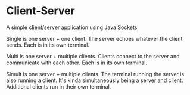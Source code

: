 # Client-Server

A simple client/server application using Java Sockets

Single is one server + one client. The server echoes whatever the client sends. Each is in its own terminal.

Multi is one server + multiple clients. Clients connect to the server and communicate with each other. Each is in its own terminal.

Simult is one server + multiple clients. The terminal running the server is also running a client. It's kinda simultaneously being a server and client. Additional clients run in their own terminal.

